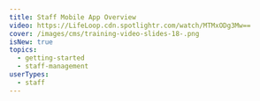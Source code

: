```yaml
---
title: Staff Mobile App Overview
video: https://LifeLoop.cdn.spotlightr.com/watch/MTMxODg3Mw==
cover: /images/cms/training-video-slides-18-.png
isNew: true
topics:
  - getting-started
  - staff-management
userTypes:
  - staff
---
```

